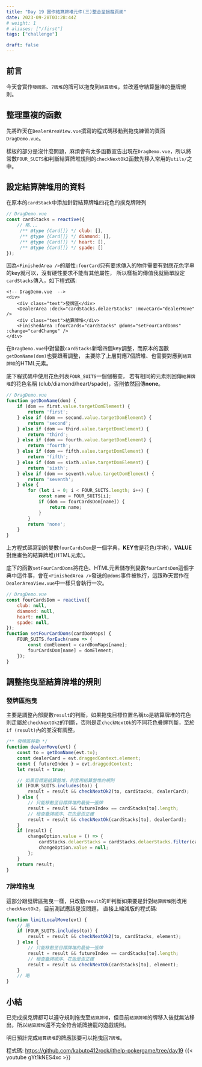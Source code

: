 ```yaml
---
title: "Day 19 實作結算牌堆元件(三)整合至接龍頁面"
date: 2023-09-28T03:28:44Z
# weight: 1
# aliases: ["/first"]
tags: ["challenge"]

draft: false
---
```

## 前言
今天會實作`發牌區`、`7牌堆`的牌可以拖曳到`結算牌堆`，並改遵守結算盤堆的疊牌規則。

## 整理重複的函數
先將昨天在`DealerAreaView.vue`撰寫的程式碼移動到拖曳練習的頁面`DragDemo.vue`。

樣板的部分是沒什麼問題，麻煩會有太多函數宣告出現在`DragDemo.vue`，所以將常數`FOUR_SUITS`和判斷結算牌堆規則的`checkNextOk2`函數先移入常用的`utils/`之中。

## 設定結算牌堆用的資料
在原本的`cardStack`中添加針對結算牌堆四花色的撲克牌陣列
```js
// DragDemo.vue
const cardStacks = reactive({
    // 略...
     /** @type {Card[]} */ club: [],
     /** @type {Card[]} */ diamond: [],
     /** @type {Card[]} */ heart: [],
     /** @type {Card[]} */ spade: []
});
```
因為`<FinishedArea />`的屬性`:fourCard`只有要求傳入的物件需要有對應花色字串的key就可以，沒有硬性要求不能有其他屬性，
所以樣板的傳值我就簡單設定`cardStacks`傳入，如下程式碼:
```vue
<!-- DragDemo.vue  -->
<div>
    <div class="text">發牌區</div>
    <DealerArea :deck="cardStacks.delaerStacks" :moveCard="dealerMove" />
    <div class="text">結算牌堆</div>
    <FinishedArea :fourCards="cardStacks" @doms="setFourCardDoms" :change="cardChange" />
</div>
```

在`DragDemo.vue`中對變數`cardStacks`新增四個key調整，而原本的函數`getDomName(dom)`也要跟著調整，
主要除了上層對應7個牌堆、也需要對應到`結算牌堆`的HTML元素。

底下程式碼中使用花色列表`FOUR_SUITS`一個個檢查，
若有相同的元素則回傳`結算牌堆`的花色名稱 (club/diamond/heart/spade)，否則依然回傳**none**。
```js
// DragDemo.vue
function getDomName(dom) {
    if (dom == first.value.targetDomElement) {
        return 'first';
    } else if (dom == second.value.targetDomElement) {
        return 'second';
    } else if (dom == third.value.targetDomElement) {
        return 'third';
    } else if (dom == fourth.value.targetDomElement) {
        return 'fourth';
    } else if (dom == fifth.value.targetDomElement) {
        return 'fifth';
    } else if (dom == sixth.value.targetDomElement) {
        return 'sixth';
    } else if (dom == seventh.value.targetDomElement) {
        return 'seventh';
    } else {
        for (let i = 0; i < FOUR_SUITS.length; i++) {
            const name = FOUR_SUITS[i];
            if (dom == fourCardsDom[name]) {
                return name;
            }
        }
        return 'none';
    }
}
```

上方程式碼寫到的變數`fourCardsDom`是一個字典，**KEY**會是花色(字串)，**VALUE**對應畫色的結算牌堆(HTML元素)。

底下的函數`setFourCardDoms`將花色、HTML元素儲存到變數`fourCardsDom`這個字典中這件事，會在`<FinishedArea />`發送的`@doms`事件被執行，這跟昨天實作在`DealerAreaView.vue`中一樣只會執行一次。
```js
// DragDemo.vue
const fourCardsDom = reactive({
    club: null,
    diamond: null,
    heart: null,
    spade: null,
});
function setFourCardDoms(cardDomMaps) {
    FOUR_SUITS.forEach(name => {
        const domElement = cardDomMaps[name];
        fourCardsDom[name] = domElement;
    });
}
```

## 調整拖曳至結算牌堆的規則
### 發牌區拖曳
主要是調整內部變數`result`的判斷，如果拖曳目標位置名稱`to`是結算牌堆的花色則走屬於`checkNextOk2`的判斷，否則是走`checkNextOk`的不同花色疊牌判斷，至於`if (result)`內的並沒有調整。
```js
/** 發牌區移動 */
function dealerMove(evt) {
    const to = getDomName(evt.to);
    const dealerCard = evt.draggedContext.element;
    const { futureIndex } = evt.draggedContext;
    let result = true;

    // 如果目標是結算盤堆，則套用結算盤堆的規則
    if (FOUR_SUITS.includes(to)) {
        result = result && checkNextOk2(to, cardStacks, dealerCard);
    } else {
        // 只能移動至目標牌堆的最後一張牌
        result = result && futureIndex == cardStacks[to].length;
        // 檢查疊牌順序、花色是否正確
        result = result && checkNextOk(cardStacks[to], dealerCard);
    }
    if (result) {
        changeOption.value = () => {
            cardStacks.delaerStacks = cardStacks.delaerStacks.filter(card => card.value !== dealerCard.value);
            changeOption.value = null;
        };
    }
    return result;
}
```

### 7牌堆拖曳
這部分跟發牌區拖曳一樣，只改動`result`的IF判斷如果要是針對`結算牌堆`則改用`checkNextOk2`，目前測試應該是沒問題，
直接上縮減版的程式碼:
```js
function limitLocalMove(evt) {
    // 略
    if (FOUR_SUITS.includes(to)) {
        result = result && checkNextOk2(to, cardStacks, element);
    } else {
        // 只能移動至目標牌堆的最後一張牌
        result = result && futureIndex == cardStacks[to].length;
        // 檢查疊牌順序、花色是否正確
        result = result && checkNextOk(cardStacks[to], element);
    }
    // 略
}
```

## 小結
已完成撲克牌都可以遵守規則拖曳至`結算牌堆`，但目前`結算牌堆`的牌移入後就無法移出，所以`結算牌堆`還不完全符合紙牌接龍的遊戲規則。

明日預計完成`結算牌堆`的牌應該要可以拖曳回`7牌堆`。

程式碼: https://github.com/kabuto412rock/ithelp-pokergame/tree/day19
{{< youtube gYt1kNES4xc >}}